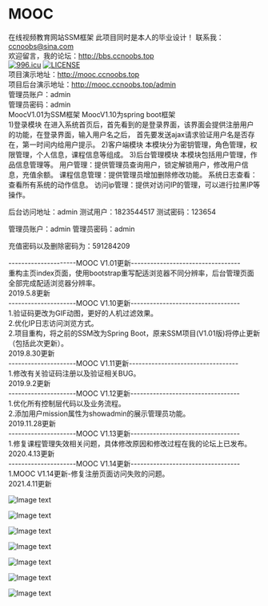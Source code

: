 # MOOC
在线视频教育网站SSM框架
此项目同时是本人的毕业设计！
联系我：ccnoobs@sina.com<br>
欢迎留言，我的论坛：http://bbs.ccnoobs.top<br>
[![996.icu](https://img.shields.io/badge/link-996.icu-red.svg)](https://996.icu)
[![LICENSE](https://img.shields.io/badge/license-Anti%20996-blue.svg)](https://github.com/996icu/996.ICU/blob/master/LICENSE)
<br>
项目演示地址：http://mooc.ccnoobs.top<br>
项目后台演示地址：http://mooc.ccnoobs.top/admin<br>
管理员账户：admin<br>
管理员密码：admin<br>
MoocV1.01为SSM框架 MoocV1.10为spring boot框架<br>
1)登录模块
在进入系统首页后，首先看到的是登录界面，该界面会提供注册用户的功能，在登录界面，输入用户名之后，
首先要发送ajax请求验证用户名是否存在，第一时间内给用户提示。
2)客户端模块
本模块分为密钥管理，角色管理，权限管理，个人信息，课程信息等组成。
3)后台管理模块
本模块包括用户管理，作品信息管理等。
用户管理：提供管理员查询用户，锁定解锁用户，修改用户信息，充值余额。
课程信息管理：提供管理员增加删除修改功能。
系统日志查看：查看所有系统的动作信息。
访问ip管理：提供对访问IP的管理，可以进行拉黑IP等操作。

后台访问地址：admin
测试用户：1823544517
测试密码：123654

管理员账户：admin
管理员密码：admin

充值密码以及删除密码为：591284209

---------------------MOOC V1.01更新----------------------------------<br>
重构主页index页面，使用bootstrap重写配适浏览器不同分辨率，后台管理页面全部完成配适浏览器分辨率。<br>
2019.5.8更新<br>
---------------------MOOC V1.10更新----------------------------------<br>
1.验证码更改为GIF动图，更好的人机过滤效果。<br>
2.优化IP日志访问浏览方式。<br>
2.项目重构，将之前的SSM改为Spring Boot，原来SSM项目(V1.01版)将停止更新（包括此次更新）。<br>
2019.8.30更新<br>
---------------------MOOC V1.11更新----------------------------------<br>
1.修改有关验证码注册以及验证相关BUG。<br>
2019.9.2更新<br>
---------------------MOOC V1.12更新----------------------------------<br>
1.优化所有控制层代码以及业务流程。<br>
2.添加用户mission属性为showadmin的展示管理员功能。<br>
2019.11.28更新<br>
---------------------MOOC V1.13更新----------------------------------<br>
1.修复课程管理失效相关问题，具体修改原因和修改过程在我的论坛上已发布。<br>
2020.4.13更新<br>
---------------------MOOC V1.14更新----------------------------------<br>
1.MOOC V1.14更新-修复注册页面访问失败的问题。<br>
2021.4.11更新<br>

![Image text](https://raw.githubusercontent.com/yourmaileyes/MOOC/master/WebContent/show/1.png)



![Image text](https://raw.githubusercontent.com/yourmaileyes/MOOC/master/WebContent/show/3.png)

![Image text](https://raw.githubusercontent.com/yourmaileyes/MOOC/master/WebContent/show/4.png)

![Image text](https://raw.githubusercontent.com/yourmaileyes/MOOC/master/WebContent/show/5.png)

![Image text](https://raw.githubusercontent.com/yourmaileyes/MOOC/master/WebContent/show/6.png)

![Image text](https://raw.githubusercontent.com/yourmaileyes/MOOC/master/WebContent/show/7.png)

![Image text](https://raw.githubusercontent.com/yourmaileyes/MOOC/master/WebContent/show/8.png)
